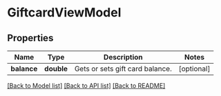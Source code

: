# GiftcardViewModel

## Properties
Name | Type | Description | Notes
------------ | ------------- | ------------- | -------------
**balance** | **double** | Gets or sets gift card balance. | [optional] 

[[Back to Model list]](../../README.md#documentation-for-models) [[Back to API list]](../../README.md#documentation-for-api-endpoints) [[Back to README]](../../README.md)

